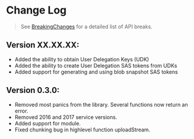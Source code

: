 # Change Log

> See [BreakingChanges](BreakingChanges.md) for a detailed list of API breaks.

## Version XX.XX.XX:
- Added the ability to obtain User Delegation Keys (UDK)
- Added the ability to create User Delegation SAS tokens from UDKs
- Added support for generating and using blob snapshot SAS tokens

## Version 0.3.0:
- Removed most panics from the library. Several functions now return an error.
- Removed 2016 and 2017 service versions.
- Added support for module.
- Fixed chunking bug in highlevel function uploadStream.